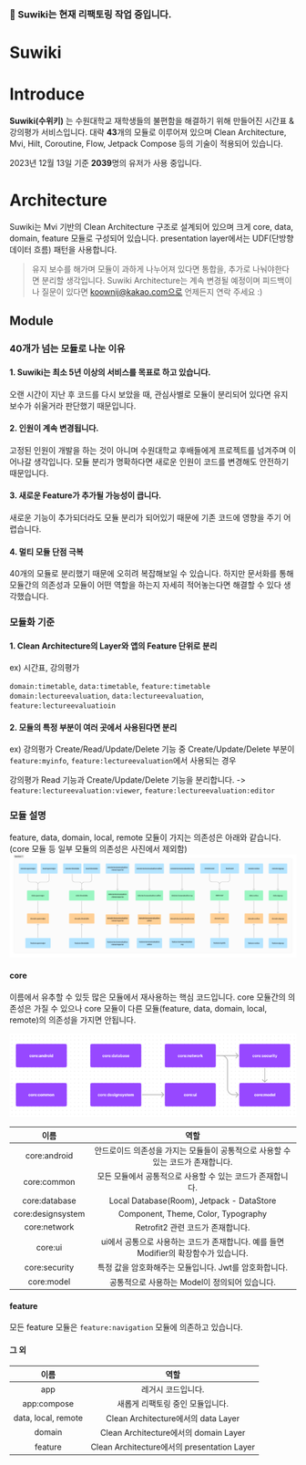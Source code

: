 ### 🚧 Suwiki는 현재 리팩토링 작업 중입니다.

# Suwiki

# Introduce

**Suwiki(수위키)** 는 수원대학교 재학생들의 불편함을 해결하기 위해 만들어진 시간표 & 강의평가 서비스입니다. 대략 **43**개의 모듈로 이루어져 있으며 Clean Architecture, Mvi, Hilt, Coroutine, Flow, Jetpack
Compose 등의 기술이 적용되어 있습니다.

2023년 12월 13일 기준 **2039**명의 유저가 사용 중입니다.

# Architecture

Suwiki는 Mvi 기반의 Clean Architecture 구조로 설계되어 있으며 크게 core, data, domain, feature 모듈로 구성되어 있습니다.
presentation layer에서는 UDF(단방향 데이터 흐름) 패턴을 사용합니다.

> 유지 보수를 해가며 모듈이 과하게 나누어져 있다면 통합을, 추가로 나눠야한다면 분리할 생각입니다. Suwiki Architecture는 계속 변경될 예정이며 피드백이나 질문이 있다면 koownij@kakao.com으로 언제든지 연락 주세요 :)

## Module

### 40개가 넘는 모듈로 나눈 이유

#### 1. Suwiki는 최소 5년 이상의 서비스를 목표로 하고 있습니다.

오랜 시간이 지난 후 코드를 다시 보았을 때, 관심사별로 모듈이 분리되어 있다면 유지 보수가 쉬울거라 판단했기 때문입니다.

#### 2. 인원이 계속 변경됩니다.

고정된 인원이 개발을 하는 것이 아니며 수원대학교 후배들에게 프로젝트를 넘겨주며 이어나갈 생각입니다. 모듈 분리가 명확하다면 새로운 인원이 코드를 변경해도 안전하기 때문입니다.

#### 3. 새로운 Feature가 추가될 가능성이 큽니다.

새로운 기능이 추가되더라도 모듈 분리가 되어있기 때문에 기존 코드에 영향을 주기 어렵습니다.

#### 4. 멀티 모듈 단점 극복

40개의 모듈로 분리했기 때문에 오히려 복잡해보일 수 있습니다. 하지만 문서화를 통해 모듈간의 의존성과 모듈이 어떤 역할을 하는지 자세히 적어놓는다면 해결할 수 있다 생각했습니다.

### 모듈화 기준

#### 1. Clean Architecture의 Layer와 앱의 Feature 단위로 분리

ex) 시간표, 강의평가

`domain:timetable`, `data:timetable`, `feature:timetable`
`domain:lectureevaluation`, `data:lectureevaluation`, `feature:lectureevaluatioin`

#### 2. 모듈의 특정 부분이 여러 곳에서 사용된다면 분리

ex) 강의평가 Create/Read/Update/Delete 기능 중 Create/Update/Delete 부분이 `feature:myinfo`, `feature:lectureevaluation`에서 사용되는 경우

강의평가 Read 기능과 Create/Update/Delete 기능을 분리합니다. -> `feature:lectureevaluation:viewer`, `feature:lectureevaluation:editor`

### 모듈 설명

feature, data, domain, local, remote 모듈이 가지는 의존성은 아래와 같습니다. (core 모듈 등 일부 모듈의 의존성은 사진에서 제외함)
![entire_module_graph.png](docs/entire_module_graph.png)

#### core

이름에서 유추할 수 있듯 많은 모듈에서 재사용하는 핵심 코드입니다. core 모듈간의 의존성은 가질 수 있으나 core 모듈이 다른 모듈(feature, data, domain, local, remote)의 의존성을 가지면 안됩니다.

![core_module.png](docs/core_module.png)

|        이름         |                          역할                           |
|:-----------------:|:-----------------------------------------------------:|
|   core:android    |     안드로이드 의존성을 가지는 모듈들이 공통적으로 사용할 수 있는 코드가 존재합니다.     |
|    core:common    |           모든 모듈에서 공통적으로 사용할 수 있는 코드가 존재합니다.           |
|   core:database   |       Local Database(Room), Jetpack - DataStore       |
| core:designsystem |          Component, Theme, Color, Typography          |
|   core:network    |                Retrofit2 관련 코드가 존재합니다.                |
|      core:ui      | ui에서 공통으로 사용하는 코드가 존재합니다. 예를 들면 Modifier의 확장함수가 있습니다. |
|   core:security   |           특정 값을 암호화해주는 모듈입니다. Jwt를 암호화합니다.            |
|    core:model     |             공통적으로 사용하는 Model이 정의되어 있습니다.              |

#### feature

모든 feature 모듈은 `feature:navigation` 모듈에 의존하고 있습니다.

#### 그 외

|         이름          |                    역할                    |
|:-------------------:|:----------------------------------------:|
|         app         |                레거시 코드입니다.                |
|     app:compose     |            새롭게 리팩토링 중인 모듈입니다.            |
| data, local, remote |     Clean Architecture에서의 data Layer     |
|       domain        |    Clean Architecture에서의 domain Layer    |
|       feature       | Clean Architecture에서의 presentation Layer |
